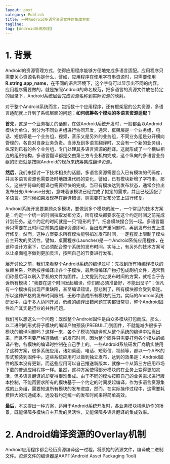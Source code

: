 ```yaml
---
layout: post
category: Publish
title: 一种Android多语言资源文件的集成方案
tagline:
tag: [Android系统原理]
---
```


# 1. 背景

Android的资源管理方式，使得应用程序能够方便地完成多语言适配。应用程序只需要关心资源名称是什么，譬如，应用程序在使用字符串资源时，只需要使用 **R.string.app_name**，在不同的语言环境下，这个字符可以显示出不同的内容。应用程序需要做的，就是按照Android的命名规范，把多语言的资源文件放在特定的目录下，Android系统层会完成资源名称到实际资源的映射。

对于整个Android系统而言，包括数十个应用程序，还有框架层的公共资源，多语言适配就上升到了系统层面的问题：**如何统筹各个模块的多语言资源适配？**

**首先**，这是一个业务相关的话题，在做Android系统开发时，一般都会以Android模块为单位，划分为不同业务组进行协同开发，通常，框架层是一个业务组，电话、短信等是一个业务组，视频，音乐又是另外的业务组，不同业务组是分开横向管理的，各自对自身业务负责。当涉及到多语言翻译时，又会有一个新的业务组，纵深到已有的各个业务组，专门处理其多语言资源的翻译。这就形成了一个横纵相连的组织结构，多语言翻译都是交由第三方专业机构完成，这个纵向的多语言业务组的职责就是按照Android的规范来统筹集成翻译资源。

**然后**，我们来探讨一下技术相关的话题，多语言资源需要合入已有模块的代码库，并且多语言资源也需要及时地跟进代码的变化，譬如，已有模块新增了字符串，那么，这些字符串的翻译也需要尽快的完成。当已有模块达到发布状态，通常会拉出发布分支(Release分支)，意味着该模块已经完成了拟定的需求，并且已经适配了多语言。这时候如果发现存在翻译错误，则需要在发布分支上进行修复。

Android系统开发要兼顾众多模块，要做到多个模块的统一，一个常见的技术方案是：约定一个统一的时间拉取发布分支，所有模块都要求在这个约定时间之前完成计划任务。这个约定的时间就是一只“隐形的手”，把各模块捏合到一起。多语言翻译只需要在此时间之前集成翻译资源即可，当出现严重问题时，再到发布分支上进行修复。然而，这种方案要求所有模块能够掐准发布时间，一定程度上限制了模块自主开发的灵活性。譬如，桌面程序(Launcher)是一个Android系统应用程序，在该种设计方案下，它必须配合整个系统的发布时间。实际上，有另外的技术方案可以让桌面程序做到更加灵活，按照自己的节奏进行发布。

展开讨论之前，我们来看整个Android系统的编译过程：先找到所有待编译模块的依赖关系，然后按序编译出各个子模块，最后将编译产物打包成刷机文件，通常我们称最后可以刷入手机的文件为固件。上文提到约定发布时间的方案，就相当于告诉所有模块：“我要在这个时间发起编译，你们都必须准备好，不能出岔子”；但凡有一个模块有出现严重缺陷，甚至编译错误，那悲剧了，所有模块都会受到牵连。所以这种严格的发布时间限制，无形中造成所有模块的压力。实际的Android系统研发中，由于多人协同开发，低级的编译出错问题其实都很常见，整个Android固件难产其实是行业的共性问题。

我们可以想这么一个问题：既然整个Android固件是由众多模块打包而成，那么，以二进制的形式将子模块的编译产物预装(PREBUILT)到固件，不就能减少很多子模块的编译问题吗？这样一来，各个子模块的编译就从整个系统的编译中抽离出来，而且不需要严格遵循统一的发布时间，因为整个固件只需要打包各个模块的编译产物，各模块的编译时控制在自己手上的。一些Android系统研发厂商确实使用了这种方案，很多系统应用，诸如桌面、电话、短彩信、视频等，都以一个APK的形式预装到固件中。这些系统应用可以做到独立发布，达到的效果是：Android固件的版本没有更新，而这些应用可以自己推送新版本，就像一个从第三方应用市场下载的普通应用程序一样。虽然，这种方案使得部分模块的在业务上变得更加灵活，但多语言翻译的却变得很难集成。由于不同的模块按照自己的业务需求进行版本控制，不能再要求所有的模块基于一个约定的时间发起编译，作为多语言资源集成的业务组，需要知道所有模块的发布进度，然而，在实际操作过程中，这需要耗费巨大的沟通成本，远没有约定统一的发布时间来得简单高效。

**最后**，本文提出一种方案，适用于Android系统开发时，各业务模块横纵协作的场景，既能保障多模块自主开发的灵活性，又能保障多语言翻译的集成效率。

# 2. Android编译资源的Overlay机制

Android应用程序都会经历资源编译这一过程，将原始的资源文件，编译成二进制文件。资源文件的编译器是AAPT(Android Asset Packaging Tool)
